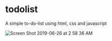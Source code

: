 # todolist
A simple to-do-list using html, css and javascript


![Screen Shot 2019-06-26 at 2 58 36 AM](https://user-images.githubusercontent.com/51986606/60162241-c1a66a00-97be-11e9-89aa-f0c9a05552d2.png)

